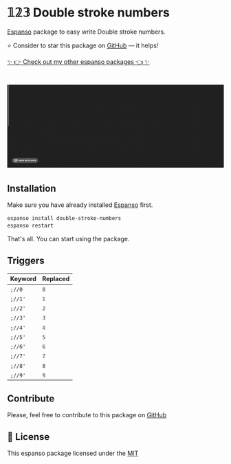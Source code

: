# 𝟙𝟚𝟛 Double stroke numbers

[Espanso](https://espanso.org) package to easy write Double stroke numbers.

⭐️ Consider to star this package on [GitHub](https://github.com/kopach/espanso-package-double-stroke-numbers/stargazers) — it helps!

[✨ 👉 Check out my other espanso packages 👈 ✨](https://github.com/kopach?tab=repositories&q=espanso-package&type=source)

<h1 align="center">

![demo](./assets/demo.gif)

</h1>

## Installation

Make sure you have already installed [Espanso](https://espanso.org/install) first.

```sh
espanso install double-stroke-numbers
espanso restart
```

That's all. You can start using the package.

## Triggers

| Keyword | Replaced |
| ------- | -------- |
| `;//0`  | `𝟘`      |
| `;//1'` | `𝟙`      |
| `;//2'` | `𝟚`      |
| `;//3'` | `𝟛`      |
| `;//4'` | `𝟜`      |
| `;//5'` | `𝟝`      |
| `;//6'` | `𝟞`      |
| `;//7'` | `𝟟`      |
| `;//8'` | `𝟠`      |
| `;//9'` | `𝟡`      |

## Contribute

Please, feel free to contribute to this package on [GitHub](https://github.com/kopach/espanso-package-double-stroke-numbers)

## 📄 License

This espanso package licensed under the [MIT](https://github.com/kopach/espanso-package-double-stroke-numbers/blob/master/LICENSE)
